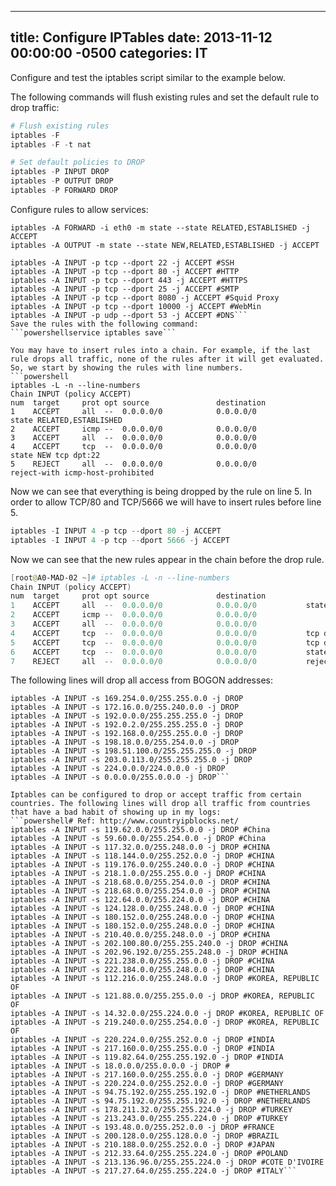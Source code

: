 ﻿---

title:  Configure IPTables
date:   2013-11-12 00:00:00 -0500
categories: IT
---






Configure and test the iptables script similar to the example below.

The following commands will flush existing rules and set the default rule to drop traffic:
```powershell
# Flush existing rules
iptables -F
iptables -F -t nat

# Set default policies to DROP
iptables -P INPUT DROP
iptables -P OUTPUT DROP
iptables -P FORWARD DROP
```

Configure rules to allow services:
```powershelliptables -A INPUT -m state --state RELATED,ESTABLISHED -j ACCEPT
iptables -A FORWARD -i eth0 -m state --state RELATED,ESTABLISHED -j ACCEPT
iptables -A OUTPUT -m state --state NEW,RELATED,ESTABLISHED -j ACCEPT

iptables -A INPUT -p tcp --dport 22 -j ACCEPT #SSH
iptables -A INPUT -p tcp --dport 80 -j ACCEPT #HTTP
iptables -A INPUT -p tcp --dport 443 -j ACCEPT #HTTPS
iptables -A INPUT -p tcp --dport 25 -j ACCEPT #SMTP
iptables -A INPUT -p tcp --dport 8080 -j ACCEPT #Squid Proxy
iptables -A INPUT -p tcp --dport 10000 -j ACCEPT #WebMin
iptables -A INPUT -p udp --dport 53 -j ACCEPT #DNS```
Save the rules with the following command:
```powershellservice iptables save```

You may have to insert rules into a chain. For example, if the last rule drops all traffic, none of the rules after it will get evaluated. So, we start by showing the rules with line numbers.
```powershell
iptables -L -n --line-numbers
Chain INPUT (policy ACCEPT)
num  target     prot opt source               destination
1    ACCEPT     all  --  0.0.0.0/0            0.0.0.0/0           state RELATED,ESTABLISHED
2    ACCEPT     icmp --  0.0.0.0/0            0.0.0.0/0
3    ACCEPT     all  --  0.0.0.0/0            0.0.0.0/0
4    ACCEPT     tcp  --  0.0.0.0/0            0.0.0.0/0           state NEW tcp dpt:22
5    REJECT     all  --  0.0.0.0/0            0.0.0.0/0           reject-with icmp-host-prohibited
```
Now we can see that everything is being dropped by the rule on line 5. In order to allow TCP/80 and TCP/5666 we will have to insert rules before line 5.
```powershell
iptables -I INPUT 4 -p tcp --dport 80 -j ACCEPT
iptables -I INPUT 4 -p tcp --dport 5666 -j ACCEPT
```
Now we can see that the new rules appear in the chain before the drop rule.
```powershell
[root@A0-MAD-02 ~]# iptables -L -n --line-numbers
Chain INPUT (policy ACCEPT)
num  target     prot opt source               destination
1    ACCEPT     all  --  0.0.0.0/0            0.0.0.0/0           state RELATED,ESTABLISHED
2    ACCEPT     icmp --  0.0.0.0/0            0.0.0.0/0
3    ACCEPT     all  --  0.0.0.0/0            0.0.0.0/0
4    ACCEPT     tcp  --  0.0.0.0/0            0.0.0.0/0           tcp dpt:5666
5    ACCEPT     tcp  --  0.0.0.0/0            0.0.0.0/0           tcp dpt:80
6    ACCEPT     tcp  --  0.0.0.0/0            0.0.0.0/0           state NEW tcp dpt:22
7    REJECT     all  --  0.0.0.0/0            0.0.0.0/0           reject-with icmp-host-prohibited
```

The following lines will drop all access from BOGON addresses:
```powershelliptables -A INPUT -s 10.0.0.0/255.0.0.0 -j DROP
iptables -A INPUT -s 169.254.0.0/255.255.0.0 -j DROP
iptables -A INPUT -s 172.16.0.0/255.240.0.0 -j DROP
iptables -A INPUT -s 192.0.0.0/255.255.255.0 -j DROP
iptables -A INPUT -s 192.0.2.0/255.255.255.0 -j DROP
iptables -A INPUT -s 192.168.0.0/255.255.0.0 -j DROP
iptables -A INPUT -s 198.18.0.0/255.254.0.0 -j DROP
iptables -A INPUT -s 198.51.100.0/255.255.255.0 -j DROP
iptables -A INPUT -s 203.0.113.0/255.255.255.0 -j DROP
iptables -A INPUT -s 224.0.0.0/224.0.0.0 -j DROP
iptables -A INPUT -s 0.0.0.0/255.0.0.0 -j DROP```

Iptables can be configured to drop or accept traffic from certain countries. The following lines will drop all traffic from countries that have a bad habit of showing up in my logs:
```powershell# Ref: http://www.countryipblocks.net/
iptables -A INPUT -s 119.62.0.0/255.255.0.0 -j DROP #China
iptables -A INPUT -s 59.60.0.0/255.254.0.0 -j DROP #China
iptables -A INPUT -s 117.32.0.0/255.248.0.0 -j DROP #CHINA
iptables -A INPUT -s 118.144.0.0/255.252.0.0 -j DROP #CHINA
iptables -A INPUT -s 119.176.0.0/255.240.0.0 -j DROP #CHINA
iptables -A INPUT -s 218.1.0.0/255.255.0.0 -j DROP #CHINA
iptables -A INPUT -s 218.68.0.0/255.254.0.0 -j DROP #CHINA
iptables -A INPUT -s 218.68.0.0/255.254.0.0 -j DROP #CHINA
iptables -A INPUT -s 122.64.0.0/255.224.0.0 -j DROP #CHINA
iptables -A INPUT -s 124.128.0.0/255.248.0.0 -j DROP #CHINA
iptables -A INPUT -s 180.152.0.0/255.248.0.0 -j DROP #CHINA
iptables -A INPUT -s 180.152.0.0/255.248.0.0 -j DROP #CHINA
iptables -A INPUT -s 210.40.0.0/255.248.0.0 -j DROP #CHINA
iptables -A INPUT -s 202.100.80.0/255.255.240.0 -j DROP #CHINA
iptables -A INPUT -s 202.96.192.0/255.255.248.0 -j DROP #CHINA
iptables -A INPUT -s 221.238.0.0/255.255.0.0 -j DROP #CHINA
iptables -A INPUT -s 222.184.0.0/255.248.0.0 -j DROP #CHINA
iptables -A INPUT -s 112.216.0.0/255.248.0.0 -j DROP #KOREA, REPUBLIC OF
iptables -A INPUT -s 121.88.0.0/255.255.0.0 -j DROP #KOREA, REPUBLIC OF
iptables -A INPUT -s 14.32.0.0/255.224.0.0 -j DROP #KOREA, REPUBLIC OF
iptables -A INPUT -s 219.240.0.0/255.254.0.0 -j DROP #KOREA, REPUBLIC OF
iptables -A INPUT -s 220.224.0.0/255.252.0.0 -j DROP #INDIA
iptables -A INPUT -s 217.160.0.0/255.255.0.0 -j DROP #INDIA
iptables -A INPUT -s 119.82.64.0/255.255.192.0 -j DROP #INDIA
iptables -A INPUT -s 18.0.0.0/255.0.0.0 -j DROP #
iptables -A INPUT -s 217.160.0.0/255.255.0.0 -j DROP #GERMANY
iptables -A INPUT -s 220.224.0.0/255.252.0.0 -j DROP #GERMANY
iptables -A INPUT -s 94.75.192.0/255.255.192.0 -j DROP #NETHERLANDS
iptables -A INPUT -s 94.75.192.0/255.255.192.0 -j DROP #NETHERLANDS
iptables -A INPUT -s 178.211.32.0/255.255.224.0 -j DROP #TURKEY
iptables -A INPUT -s 213.243.0.0/255.255.224.0 -j DROP #TURKEY
iptables -A INPUT -s 193.48.0.0/255.252.0.0 -j DROP #FRANCE
iptables -A INPUT -s 200.128.0.0/255.128.0.0 -j DROP #BRAZIL
iptables -A INPUT -s 210.188.0.0/255.252.0.0 -j DROP #JAPAN
iptables -A INPUT -s 212.33.64.0/255.255.224.0 -j DROP #POLAND
iptables -A INPUT -s 213.136.96.0/255.255.224.0 -j DROP #COTE D'IVOIRE
iptables -A INPUT -s 217.27.64.0/255.255.224.0 -j DROP #ITALY```


